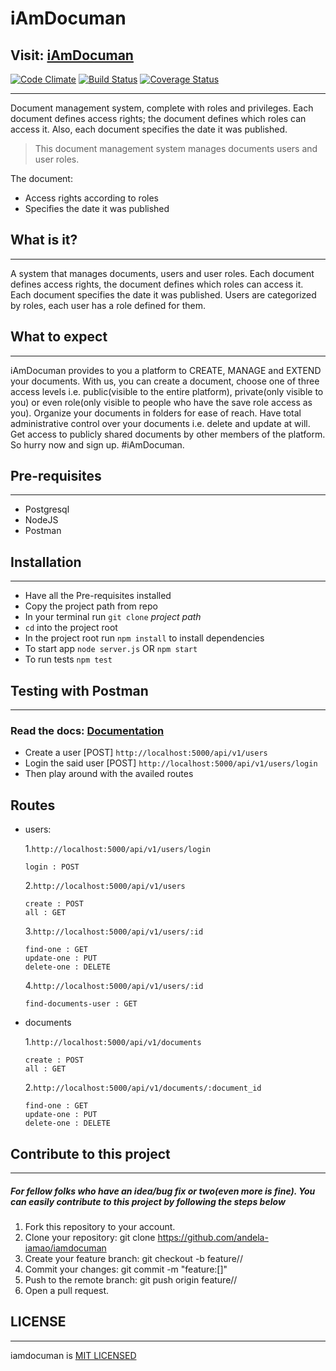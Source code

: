 # iAmDocuman
## Visit: [iAmDocuman](http://iamdocuman-staging.herokuapp.com)

[![Code Climate](https://codeclimate.com/github/andela-iamao/documan/badges/gpa.svg)](https://codeclimate.com/github/andela-iamao/documan) [![Build Status](https://travis-ci.org/andela-iamao/iamdocuman.svg?branch=development)](https://travis-ci.org/andela-iamao/iamdocuman)
[![Coverage Status](https://coveralls.io/repos/github/andela-iamao/iamdocuman/badge.svg?branch=development)](https://coveralls.io/github/andela-iamao/iamdocuman?branch=development)

---
Document management system, complete with roles and privileges. Each document defines access rights; the document defines which roles can access it. Also, each document specifies the date it was published.


>This document management system manages documents users and user roles.

The document:
  - Access rights according to roles
  - Specifies the date it was published

## What is it?
---
  A system that manages documents, users and user roles. Each document defines access rights, the document defines which roles can access it. Each document specifies the date it was published. Users are categorized by roles, each user has a role defined for them.

## What to expect
---
  iAmDocuman provides to you a platform to CREATE, MANAGE and EXTEND your documents. With us, you can create a document, choose one of three access levels i.e. public(visible to the entire platform), private(only visible to you) or even role(only visible to people who have the save role access as you). Organize your documents in folders for ease of reach. Have total administrative control over your documents i.e. delete and update at will. Get access to publicly shared documents by other members of the platform. So hurry now and sign up. #iAmDocuman.


## Pre-requisites
---
  * Postgresql
  * NodeJS
  * Postman

## Installation
---
  * Have all the Pre-requisites installed
  * Copy the project path from repo
  * In your terminal run `git clone` _project path_
  * `cd` into the project root
  * In the project root run `npm install` to install dependencies
  * To start app `node server.js` OR `npm start`
  * To run tests `npm test`

## Testing with Postman
  ---
  ### Read the docs: [Documentation](http://iamdocuman-staging.herokuapp.com)

  * Create a user [POST] `http://localhost:5000/api/v1/users`
  * Login the said user [POST] `http://localhost:5000/api/v1/users/login`
  * Then play around with the availed routes

  ## Routes

  * users:

    1.`http://localhost:5000/api/v1/users/login`

        login : POST

    2.`http://localhost:5000/api/v1/users`

        create : POST
        all : GET

    3.`http://localhost:5000/api/v1/users/:id`

        find-one : GET
        update-one : PUT
        delete-one : DELETE

    4.`http://localhost:5000/api/v1/users/:id`

        find-documents-user : GET

  * documents

    1.`http://localhost:5000/api/v1/documents`

        create : POST
        all : GET

    2.`http://localhost:5000/api/v1/documents/:document_id`

        find-one : GET
        update-one : PUT
        delete-one : DELETE

## Contribute to this project
---
##### For fellow folks who have an idea/bug fix or two(even more is fine). You can easily contribute to this project by following the steps below   

1. Fork this repository to your account.
2. Clone your repository: git clone https://github.com/andela-iamao/iamdocuman
3. Create your feature branch: git checkout -b feature/<story-id>/<branch-name>
4. Commit your changes: git commit -m "feature:<awesome-idea>[<story-id>]"
5. Push to the remote branch: git push origin feature/<story-id>/<branch-name>
6. Open a pull request.


## LICENSE
---
iamdocuman is [MIT LICENSED](https://github.com/andela-iamao/documan/blob/production/LICENSE)
